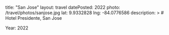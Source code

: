title: "San Jose"
layout: travel
datePosted: 2022
photo: /travel/photos/sanjose.jpg
lat: 9.9332828
lng: -84.0776586
description: >
    # Hotel Presidente, San Jose
    
Year: 2022
